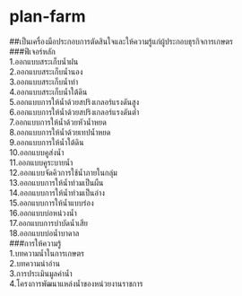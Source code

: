 # plan-farm  
##เป็นเครื่องมือประกอบการตัดสินใจและให้ความรู้แก่ผู้ประกอบธุรกิจการเกษตร  
###ฟีเจอร์หลัก  
1.ออกแบบสระเก็บน้ำฝน  
2.ออกแบบสระเก็บน้ำนอง  
3.ออกแบบสระเก็บน้ำท่า  
4.ออกแบบสระเก็บน้ำใต้ดิน  
5.ออกแบบการให้น้ำด้วยสปริงเกลอร์แรงดันสูง  
6.ออกแบบการให้น้ำด้วยสปริงเกลอร์แรงดันต่ำ  
7.ออกแบบการให้น้ำด้วยหัวน้ำหยด  
8.ออกแบบการให้น้ำด้วยเทปน้ำหยด  
9.ออกแบบการให้น้ำใต้ดิน  
10.ออกแบบคูส่งน้ำ  
11.ออกแบบคูระบายน้ำ  
12.ออกแบบจัดคิวการใช้น้ำภายในกลุ่ม  
13.ออกแบบการให้น้ำท่วมเป็นผืน  
14.ออกแบบการให้น้ำท่วมเป็นอ่าง  
15.ออกแบบการให้น้ำแบบร่อง  
16.ออกแบบบ่อหน่วงน้ำ  
17.ออกแบบการบำบัดน้ำเสีย  
18.ออกแบบบ่อน้ำบาดาล  
###การให้ความรู้  
1.บทความน้ำในการเกษตร  
2.บทความน่าอ่าน  
3.การประเมินมูลค่าน้ำ  
4.โครงการพัฒนาแหล่งน้ำของหน่วยงานราชการ  
